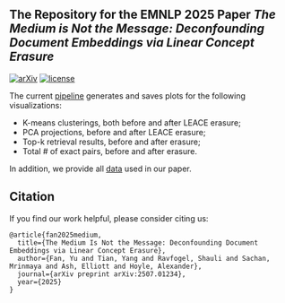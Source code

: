 ## The Repository for the EMNLP 2025 Paper ***The Medium is Not the Message: Deconfounding Document Embeddings via Linear Concept Erasure*** 

[![arXiv](https://img.shields.io/badge/arXiv-2507.01234-b31b1b)](https://arxiv.org/abs/2507.01234)
[![license](https://img.shields.io/github/license/y-fn/deconfounding-embeddings?label=License)](https://github.com/y-fn/deconfounding-embeddings/blob/main/LICENSE)

The current [pipeline](https://github.com/y-fn/deconfounding-embeddings/blob/main/style_erasure_pipeline.py) generates and saves plots for the following visualizations:
- K-means clusterings, both before and after LEACE erasure;
- PCA projections, before and after LEACE erasure;
- Top-k retrieval results, before and after erasure;
- Total # of exact pairs, before and after erasure.

In addition, we provide all [data](https://github.com/y-fn/deconfounding-embeddings/tree/main/data) used in our paper.

## Citation

If you find our work helpful, please consider citing us: 
```shell
@article{fan2025medium,
  title={The Medium Is Not the Message: Deconfounding Document Embeddings via Linear Concept Erasure},
  author={Fan, Yu and Tian, Yang and Ravfogel, Shauli and Sachan, Mrinmaya and Ash, Elliott and Hoyle, Alexander},
  journal={arXiv preprint arXiv:2507.01234},
  year={2025}
}
```
